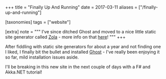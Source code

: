 +++
title = "Finally Up And Running"
date = 2017-03-11
aliases = ["/finally-up-and-running"]

[taxonomies]
tags = ["website"]

[extra]
note = """
I've since ditched Ghost and moved to a nice little static site generator called [Zola](https://www.getzola.org) - more info on that [here](https://www.seventeencups.net/posts/hello-zola/)!
"""
+++

After fiddling with static site generators for about a year and not finding one I liked, I finally bit the bullet and installed [Ghost](https://ghost.org) - I've really been enjoying it so far, mild installation issues aside.

I'll be breaking in this new site in the next couple of days with a F# and Akka.NET tutorial!